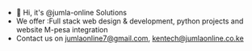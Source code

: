 - 👋 Hi, it's  @jumla-online Solutions 
-  We offer :Full stack web design & development, python projects and website M-pesa integration 
- Contact us on jumlaonline7@gmail.com, kentech@jumlaonline.co.ke

<!---
jumla-online/jumla-online is a ✨ special ✨ repository because its `README.md` (this file) appears on your GitHub profile.
You can click the Preview link to take a look at your changes.
--->
